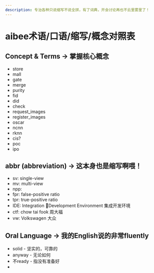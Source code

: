 ```yaml
---
description: 专治各种只说缩写不说全拼，有了词典，开会讨论再也不云里雾里了！
---
```


# aibee术语/口语/缩写/概念对照表

## Concept & Terms -&gt; 掌握核心概念

* store
* mall
* gate
* merge
* purity
* fid
* did
* check
* request\_images
* register\_images
* oscar
* ncnn
* rknn
* cis?
* poc
* ipo

## abbr \(abbreviation\) -&gt; 这本身也是缩写啊喂！

* sv: single-view
* mv: multi-view
* npp: 
* fpr: false-positive ratio
* tpr: true-positive ratio
* IDE: Integration Development Environment 集成开发环境
* ctf: chow tai fook 周大福
* vw: Volkswagen 大众

## Oral Language -&gt; 我的English说的非常fluently

* solid - 坚实的，可靠的
* anyway - 无论如何
* 不ready - 指没有准备好
* 


